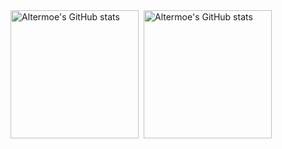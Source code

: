 <a href="https://github.com/anuraghazra/github-readme-stats" target="_blank" style="display: flex; flex-wrap: wrap; gap: 8px; align-items: flex-start;">
    <img
        src="https://github-readme-stats-deploy-pwz36j60z-altermoe.vercel.app/api?username=Altermoe&count_private=true&show_icons=true&theme=vue&locale=cn"
        style="height: 205px"
        alt="Altermoe's GitHub stats"
    />
    <img
        src="https://github-readme-stats-deploy-pwz36j60z-altermoe.vercel.app/api/top-langs/?username=Altermoe&theme=vue&locale=cn"
        style="height: 205px"
        alt="Altermoe's GitHub stats"
    />
</a>
